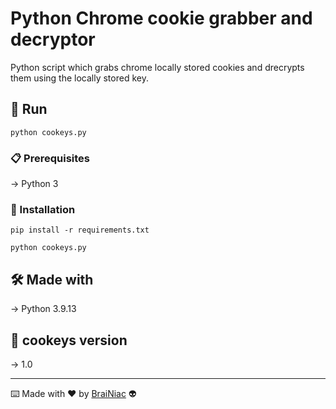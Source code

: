 # Python Chrome cookie grabber and decryptor

Python script which grabs chrome locally stored cookies and
drecrypts them using the locally stored key.

## 🚀 Run

 ```
python cookeys.py
 ```
### 📋 Prerequisites

-> Python 3


### 🔧 Installation
```
pip install -r requirements.txt
```
```
python cookeys.py
```

## 🛠️ Made with

-> Python 3.9.13


## 📌 cookeys version

-> 1.0

---

⌨️ Made with ❤️ by [BraiNiac](https://github.com/babyboydaprince) 👽
